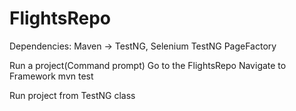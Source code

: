 # FlightsRepo

Dependencies:
Maven -> TestNG, Selenium
TestNG
PageFactory

Run a project(Command prompt)
Go to the FlightsRepo
Navigate to Framework
mvn test

Run project from TestNG class


